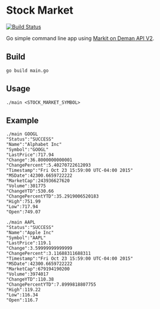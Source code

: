 # Stock Market
[![Build Status](https://travis-ci.org/franzejr/go-stock-market.svg?branch=master)](https://travis-ci.org/franzejr/go-stock-market)

Go simple command line app using [Markit on Deman API V2](http://dev.markitondemand.com/MODApis/).


## Build

```shell
go build main.go
```

## Usage

```shell
./main <STOCK_MARKET_SYMBOL>
```

## Example

```shell
./main GOOGL
"Status":"SUCCESS"
"Name":"Alphabet Inc"
"Symbol":"GOOGL"
"LastPrice":717.94
"Change":36.8000000000001
"ChangePercent":5.40270722612093
"Timestamp":"Fri Oct 23 15:59:00 UTC-04:00 2015"
"MSDate":42300.6659722222
"MarketCap":243936627620
"Volume":301775
"ChangeYTD":530.66
"ChangePercentYTD":35.2919006520183
"High":751.99
"Low":717.94
"Open":749.07
```

```
./main AAPL
"Status":"SUCCESS"
"Name":"Apple Inc"
"Symbol":"AAPL"
"LastPrice":119.1
"Change":3.59999999999999
"ChangePercent":3.11688311688311
"Timestamp":"Fri Oct 23 15:59:00 UTC-04:00 2015"
"MSDate":42300.6659722222
"MarketCap":679194190200
"Volume":3974017
"ChangeYTD":110.38
"ChangePercentYTD":7.8999818807755
"High":119.22
"Low":116.34
"Open":116.7
```
